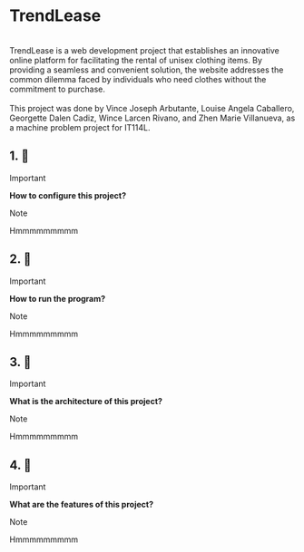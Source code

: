 # TrendLease
<br>
TrendLease is a web development project that establishes an innovative online platform for facilitating the rental of unisex clothing items. By providing a seamless and convenient solution, the website addresses the common dilemma faced by individuals who need clothes without the commitment to purchase.  
<br>
<br>
This project was done by Vince Joseph Arbutante, Louise Angela Caballero, Georgette Dalen Cadiz, Wince Larcen Rivano, and Zhen Marie Villanueva, as a machine problem project for IT114L. 

## 1. 💬 
> [!IMPORTANT]
> <b>How to configure this project?</b>

> [!NOTE]
> Hmmmmmmmmm
>
## 2. 💬 
> [!IMPORTANT]
> <b>How to run the program?</b>

> [!NOTE]
> Hmmmmmmmmm
>

## 3. 💬 
> [!IMPORTANT]
> <b>What is the architecture of this project?</b>

> [!NOTE]
> Hmmmmmmmmm
>

## 4. 💬 
> [!IMPORTANT]
> <b>What are the features of this project?</b>

> [!NOTE]
> Hmmmmmmmmm
>

